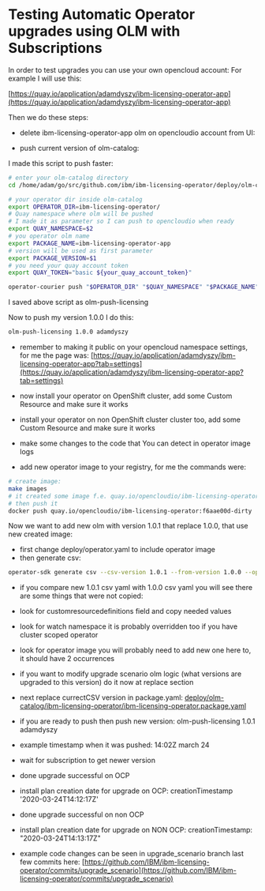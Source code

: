 # Testing Automatic Operator upgrades using OLM with Subscriptions

In order to test upgrades you can use your own opencloud account:
For example I will use this:

[https://quay.io/application/adamdyszy/ibm-licensing-operator-app](https://quay.io/application/adamdyszy/ibm-licensing-operator-app)

Then we do these steps:

- delete ibm-licensing-operator-app olm on opencloudio account from UI:

- push current version of olm-catalog:

I made this script to push faster:

```bash
# enter your olm-catalog directory
cd /home/adam/go/src/github.com/ibm/ibm-licensing-operator/deploy/olm-catalog

# your operator dir inside olm-catalog
export OPERATOR_DIR=ibm-licensing-operator/
# Quay namespace where olm will be pushed
# I made it as parameter so I can push to opencloudio when ready
export QUAY_NAMESPACE=$2
# you operator olm name
export PACKAGE_NAME=ibm-licensing-operator-app
# version will be used as first parameter
export PACKAGE_VERSION=$1
# you need your quay account token
export QUAY_TOKEN="basic ${your_quay_account_token}"

operator-courier push "$OPERATOR_DIR" "$QUAY_NAMESPACE" "$PACKAGE_NAME" "$PACKAGE_VERSION" "$QUAY_TOKEN"
```

I saved above script as olm-push-licensing

Now to push my version 1.0.0 I do this:

```bash
olm-push-licensing 1.0.0 adamdyszy
```

- remember to making it public on your opencloud namespace settings, for me the page was:
[https://quay.io/application/adamdyszy/ibm-licensing-operator-app?tab=settings](https://quay.io/application/adamdyszy/ibm-licensing-operator-app?tab=settings)

- now install your operator on OpenShift cluster, add some Custom Resource and make sure it works

- install your operator on non OpenShift cluster cluster too, add some Custom Resource and make sure it works

- make some changes to the code that You can detect in operator image logs

- add new operator image to your registry, for me the commands were:

```bash
# create image:
make images
# it created some image f.e. quay.io/opencloudio/ibm-licensing-operator:f6aae00d-dirty
# then push it
docker push quay.io/opencloudio/ibm-licensing-operator:f6aae00d-dirty
```

Now we want to add new olm with version 1.0.1 that replace 1.0.0, that use new created image:

- first change deploy/operator.yaml to include operator image
- then generate csv:

```bash
operator-sdk generate csv --csv-version 1.0.1 --from-version 1.0.0 --operator-name ibm-licensing-operator --update-crds
```

- if you compare new 1.0.1 csv yaml with 1.0.0 csv yaml you will see there are some things that were not copied:
- look for customresourcedefinitions field and copy needed values
- look for watch namespace it is probably overridden too if you have cluster scoped operator
- look for operator image you will probably need to add new one here to, it should have 2 occurrences
- if you want to modify upgrade scenario olm logic (what versions are upgraded to this version) do it now at replace section
- next replace currectCSV version in package.yaml:
[deploy/olm-catalog/ibm-licensing-operator/ibm-licensing-operator.package.yaml](../deploy/olm-catalog/ibm-licensing-operator/ibm-licensing-operator.package.yaml)
- if you are ready to push then push new version:
olm-push-licensing 1.0.1 adamdyszy

- example timestamp when it was pushed:
14:02Z march 24

- wait for subscription to get newer version
- done upgrade successful on OCP
- install plan creation date for upgrade on OCP:
creationTimestamp '2020-03-24T14:12:17Z'
- done upgrade successful on non OCP
- install plan creation date for upgrade on NON OCP:
creationTimestamp: "2020-03-24T14:13:17Z"

- example code changes can be seen in upgrade_scenario branch last few commits here:
[https://github.com/IBM/ibm-licensing-operator/commits/upgrade_scenario](https://github.com/IBM/ibm-licensing-operator/commits/upgrade_scenario)
